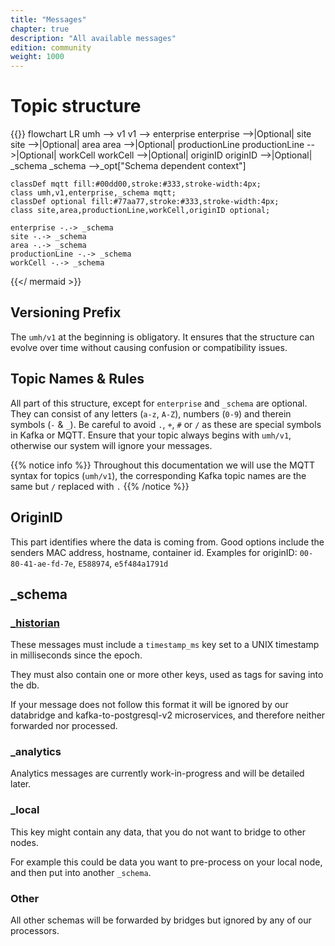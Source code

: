 ```yaml
---
title: "Messages"
chapter: true
description: "All available messages"
edition: community
weight: 1000
---
```



# Topic structure

{{<mermaid theme="neutral" >}}
flowchart LR
    umh --> v1
    v1 --> enterprise
    enterprise -->|Optional| site
    site -->|Optional| area
    area -->|Optional| productionLine
    productionLine -->|Optional| workCell
    workCell -->|Optional| originID
    originID -->|Optional| _schema
    _schema -->_opt["Schema dependent context"]
    
    classDef mqtt fill:#00dd00,stroke:#333,stroke-width:4px;
    class umh,v1,enterprise,_schema mqtt;
    classDef optional fill:#77aa77,stroke:#333,stroke-width:4px;
    class site,area,productionLine,workCell,originID optional;
    
    enterprise -.-> _schema
    site -.-> _schema
    area -.-> _schema
    productionLine -.-> _schema
    workCell -.-> _schema
{{</ mermaid >}}

## Versioning Prefix

The `umh/v1` at the beginning is obligatory. It ensures that the structure can evolve over time without causing confusion or compatibility issues.

## Topic Names & Rules

All part of this structure, except for `enterprise` and `_schema` are optional.
They can consist of any letters (`a-z`, `A-Z`), numbers (`0-9`) and therein symbols (`-` & `_`).
Be careful to avoid `.`, `+`, `#` or `/` as these are special symbols in Kafka or MQTT.
Ensure that your topic always begins with `umh/v1`, otherwise our system will ignore your messages.


{{% notice info %}}
Throughout this documentation we will use the MQTT syntax for topics (`umh/v1`), the corresponding Kafka topic names are the same but `/` replaced with `.`
{{% /notice %}}

## OriginID
This part identifies where the data is coming from.
Good options include the senders MAC address, hostname, container id.
Examples for originID: `00-80-41-ae-fd-7e`, `E588974`, `e5f484a1791d` 

## _schema

### [_historian](./_historian)

These messages must include a `timestamp_ms` key set to a UNIX timestamp in milliseconds since the epoch.

They must also contain one or more other keys, used as tags for saving into the db.

If your message does not follow this format it will be ignored 
by our databridge and kafka-to-postgresql-v2 microservices, and therefore neither forwarded nor processed.

### _analytics

Analytics messages are currently work-in-progress and will be detailed later.

### _local

This key might contain any data, that you do not want to bridge to other nodes.


For example this could be data you want to pre-process on your local node, and then put into another `_schema`.

### Other

All other schemas will be forwarded by bridges but ignored by any of our processors.